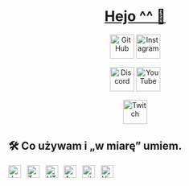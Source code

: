 <h1 align="center"><a href="https://turtliso.ovh/">Hejo ^^ 👋</a></h1>

<p align="center">
  <a href="https://github.com/rafalpro1209">
    <picture>
      <source media="(prefers-color-scheme: dark)" srcset="https://cdn.simpleicons.org/github/white">
      <img alt="GitHub" title="GitHub" height="48" width="48" src="https://cdn.simpleicons.org/github"></picture></a>
 <a href="https://www.instagram.com/el.turtel/">
    <img alt="Instagram" title="Instagram" height="48" width="48" src="https://upload.wikimedia.org/wikipedia/commons/a/a5/Instagram_icon.png"></a>
   <picture>
</p>

<p align="center">
  <a href=https://discord.gg/GHcumN73dE">
    <img alt="Discord" title="Discord" height="48" width="48" src="https://cdn.simpleicons.org/discord"></a>
    <picture>
  <a href="https://www.youtube.com/@Turtel">
    <img alt="YouTube" title="YouTube" height="48" width="48" src="https://cdn.simpleicons.org/youtube"></a>
     <picture>
 </p>

<p align="center">
  <a href="https://www.twitch.tv/turtelpl">
    <img alt="Twitch" title="Twitch" height="48" width="48" src="https://upload.wikimedia.org/wikipedia/commons/2/20/Twitch_icon_2012.svg"></a>
    <picture>
</p>

## 🛠 Co używam i „w miarę” umiem.

<a name="learning-now"></a>

<img src="https://img.shields.io/badge/JavaScript-282C34?logo=javascript&logoColor=F7DF1E" alt="JavaScript logo" title="JavaScript" height="25" />
&nbsp;
<img src="https://img.shields.io/badge/TypeScript-282C34?logo=typescript&logoColor=3178C6" alt="TypeScript logo" title="TypeScript" height="25" />
&nbsp;
<img src="https://img.shields.io/badge/HTML5-282C34?logo=html5&logoColor=E34F26" alt="HTML5 logo" title="HTML5" height="25" />
&nbsp;
<img src="https://img.shields.io/badge/Android-282C34?logo=android&logoColor=3DDC84" alt="Android logo" title="Android" height="25" />
&nbsp;
<img src="https://img.shields.io/badge/git-282C34?logo=git&logoColor=F05032" alt="git logo" title="git" height="25" />
&nbsp;
<img src="https://img.shields.io/badge/VS%20Code-282C34?logo=visual-studio-code&logoColor=007ACC" alt="Visual Studio Code logo" title="Visual Studio Code" height="25" />
&nbsp;


<a name="learning-next"></a>
